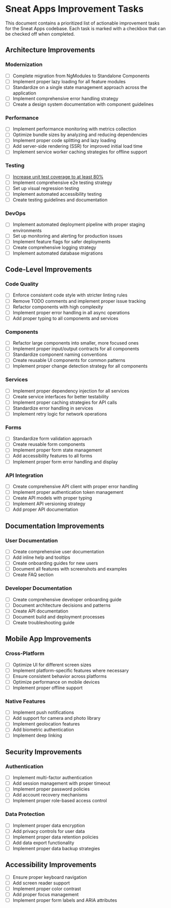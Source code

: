 # Sneat Apps Improvement Tasks

This document contains a prioritized list of actionable improvement tasks for the Sneat Apps codebase. Each task is marked with a checkbox that can be checked off when completed.

## Architecture Improvements

### Modernization

- [ ] Complete migration from NgModules to Standalone Components
- [ ] Implement proper lazy loading for all feature modules
- [ ] Standardize on a single state management approach across the application
- [ ] Implement comprehensive error handling strategy
- [ ] Create a design system documentation with component guidelines

### Performance

- [ ] Implement performance monitoring with metrics collection
- [ ] Optimize bundle sizes by analyzing and reducing dependencies
- [ ] Implement proper code splitting and lazy loading
- [ ] Add server-side rendering (SSR) for improved initial load time
- [ ] Implement service worker caching strategies for offline support

### Testing

- [ ] [Increase unit test coverage to at least 80%](https://github.com/sneat-co/sneat-apps/issues/2661)
- [ ] Implement comprehensive e2e testing strategy
- [ ] Set up visual regression testing
- [ ] Implement automated accessibility testing
- [ ] Create testing guidelines and documentation

### DevOps

- [ ] Implement automated deployment pipeline with proper staging environments
- [ ] Set up monitoring and alerting for production issues
- [ ] Implement feature flags for safer deployments
- [ ] Create comprehensive logging strategy
- [ ] Implement automated database migrations

## Code-Level Improvements

### Code Quality

- [ ] Enforce consistent code style with stricter linting rules
- [ ] Remove TODO comments and implement proper issue tracking
- [ ] Refactor components with high complexity
- [ ] Implement proper error handling in all async operations
- [ ] Add proper typing to all components and services

### Components

- [ ] Refactor large components into smaller, more focused ones
- [ ] Implement proper input/output contracts for all components
- [ ] Standardize component naming conventions
- [ ] Create reusable UI components for common patterns
- [ ] Implement proper change detection strategy for all components

### Services

- [ ] Implement proper dependency injection for all services
- [ ] Create service interfaces for better testability
- [ ] Implement proper caching strategies for API calls
- [ ] Standardize error handling in services
- [ ] Implement retry logic for network operations

### Forms

- [ ] Standardize form validation approach
- [ ] Create reusable form components
- [ ] Implement proper form state management
- [ ] Add accessibility features to all forms
- [ ] Implement proper form error handling and display

### API Integration

- [ ] Create comprehensive API client with proper error handling
- [ ] Implement proper authentication token management
- [ ] Create API models with proper typing
- [ ] Implement API versioning strategy
- [ ] Add proper API documentation

## Documentation Improvements

### User Documentation

- [ ] Create comprehensive user documentation
- [ ] Add inline help and tooltips
- [ ] Create onboarding guides for new users
- [ ] Document all features with screenshots and examples
- [ ] Create FAQ section

### Developer Documentation

- [ ] Create comprehensive developer onboarding guide
- [ ] Document architecture decisions and patterns
- [ ] Create API documentation
- [ ] Document build and deployment processes
- [ ] Create troubleshooting guide

## Mobile App Improvements

### Cross-Platform

- [ ] Optimize UI for different screen sizes
- [ ] Implement platform-specific features where necessary
- [ ] Ensure consistent behavior across platforms
- [ ] Optimize performance on mobile devices
- [ ] Implement proper offline support

### Native Features

- [ ] Implement push notifications
- [ ] Add support for camera and photo library
- [ ] Implement geolocation features
- [ ] Add biometric authentication
- [ ] Implement deep linking

## Security Improvements

### Authentication

- [ ] Implement multi-factor authentication
- [ ] Add session management with proper timeout
- [ ] Implement proper password policies
- [ ] Add account recovery mechanisms
- [ ] Implement proper role-based access control

### Data Protection

- [ ] Implement proper data encryption
- [ ] Add privacy controls for user data
- [ ] Implement proper data retention policies
- [ ] Add data export functionality
- [ ] Implement proper data backup strategies

## Accessibility Improvements

- [ ] Ensure proper keyboard navigation
- [ ] Add screen reader support
- [ ] Implement proper color contrast
- [ ] Add proper focus management
- [ ] Implement proper form labels and ARIA attributes

